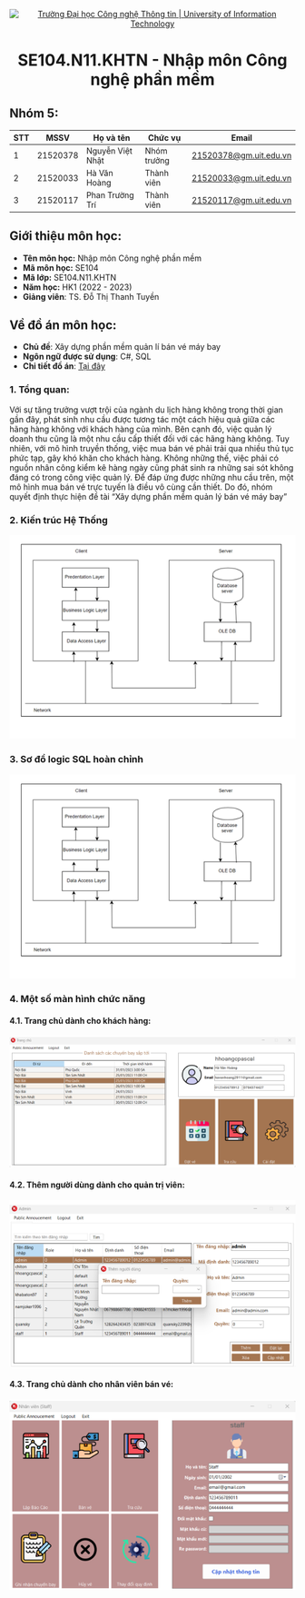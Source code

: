<p align="center">
  <a href="https://www.uit.edu.vn/" title="Trường Đại học Công nghệ Thông tin" style="border: none;">
    <img src="https://i.imgur.com/WmMnSRt.png" alt="Trường Đại học Công nghệ Thông tin | University of Information Technology">
  </a>
</p>

<h1 align="center"><b>SE104.N11.KHTN - Nhập môn Công nghệ phần mềm</b></h>

## Nhóm 5:
|**STT**|**MSSV**|   **Họ và tên**  |**Chức vụ**|       **Email**      |
|-------|--------|------------------|-----------|----------------------|
|   1   |21520378| Nguyễn Việt Nhật |Nhóm trưởng|21520378@gm.uit.edu.vn|
|   2   |21520033|   Hà Văn Hoàng   |Thành viên |21520033@gm.uit.edu.vn|
|   3   |21520117| Phan Trường Trí  |Thành viên |21520117@gm.uit.edu.vn|

## Giới thiệu môn học:
* **Tên môn học:** Nhập môn Công nghệ phần mềm
* **Mã môn học:** SE104
* **Mã lớp:** SE104.N11.KHTN
* **Năm học:** HK1 (2022 - 2023)
* **Giảng viên**: TS. Đỗ Thị Thanh Tuyền

## Về đồ án môn học:
* **Chủ đề**: Xây dựng phần mềm quản lí bán vé máy bay
* **Ngôn ngữ được sử dụng**: C#, SQL
* **Chi tiết đồ án**: [Tại đây](https://github.com/nv259/SE104-QLVMB-5/blob/master/air_ticket_management_system.pdf)
### 1. Tổng quan:
Với sự tăng trưởng vượt trội của ngành du lịch hàng không trong thời gian
gần đây, phát sinh nhu cầu được tương tác một cách hiệu quả giữa các hãng hàng
không với khách hàng của mình. Bên cạnh đó, việc quản lý doanh thu cũng là một
nhu cầu cấp thiết đối với các hãng hàng không. Tuy nhiên, với mô hình truyền
thống, việc mua bán vé phải trải qua nhiều thủ tục phức tạp, gây khó khăn cho
khách hàng. Không những thế, việc phải có nguồn nhân công kiểm kê hàng ngày
cũng phát sinh ra những sai sót không đáng có trong công việc quản lý.
Để đáp ứng được những nhu cầu trên, một mô hình mua bán vé trực tuyến là
điều vô cùng cần thiết. Do đó, nhóm quyết định thực hiện đề tài “Xây dựng phần
mềm quản lý bán vé máy bay”
### 2.  Kiến trúc Hệ Thống
![](https://github.com/nv259/SE104-QLVMB-5/blob/master/readme-imgs/KienTrucHeThong.png)
### 3. Sơ đồ logic SQL hoàn chỉnh
![](https://github.com/nv259/SE104-QLVMB-5/blob/master/readme-imgs/KienTrucHeThong.png)
### 4. Một số màn hình chức năng
#### 4.1. Trang chủ dành cho khách hàng:
![](https://github.com/nv259/SE104-QLVMB-5/blob/master/readme-imgs/TCKH.png)
#### 4.2. Thêm người dùng dành cho quản trị viên:
![](https://github.com/nv259/SE104-QLVMB-5/blob/master/readme-imgs/ThemndQTV.png)
#### 4.3. Trang chủ dành cho nhân viên bán vé:
![](https://github.com/nv259/SE104-QLVMB-5/blob/master/readme-imgs/TCNV.png)
